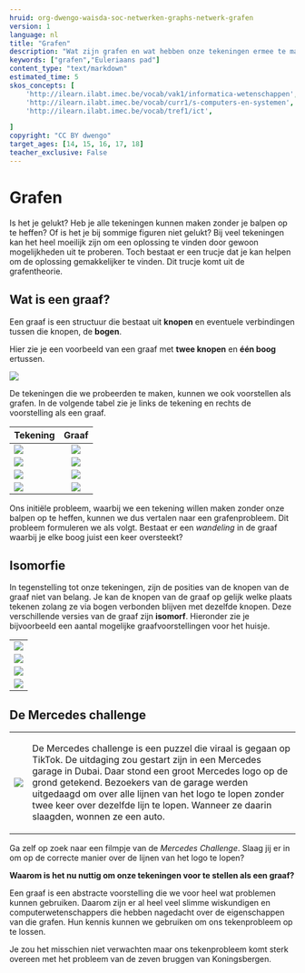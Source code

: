 ```yaml
---
hruid: org-dwengo-waisda-soc-netwerken-graphs-netwerk-grafen
version: 1
language: nl
title: "Grafen"
description: "Wat zijn grafen en wat hebben onze tekeningen ermee te maken?"
keywords: ["grafen","Euleriaans pad"]
content_type: "text/markdown"
estimated_time: 5
skos_concepts: [
    'http://ilearn.ilabt.imec.be/vocab/vak1/informatica-wetenschappen', 
    'http://ilearn.ilabt.imec.be/vocab/curr1/s-computers-en-systemen',
    'http://ilearn.ilabt.imec.be/vocab/tref1/ict',

]
copyright: "CC BY dwengo"
target_ages: [14, 15, 16, 17, 18]
teacher_exclusive: False
---
```


# Grafen

Is het je gelukt? Heb je alle tekeningen kunnen maken zonder je balpen op te heffen? Of is het je bij sommige figuren niet gelukt? Bij veel tekeningen kan het heel moeilijk zijn om een oplossing te vinden door gewoon mogelijkheden uit te proberen. Toch bestaat er een trucje dat je kan helpen om de oplossing gemakkelijker te vinden. Dit trucje komt uit de grafentheorie. 


<div class="dwengo-content sideinfo">
<h2 class="title">Wat is een graaf?</h2>
<div class="content">
Een graaf is een structuur die bestaat uit <strong>knopen</strong> en eventuele verbindingen tussen die knopen, de <strong>bogen</strong>.
</div>
</div>

Hier zie je een voorbeeld van een graaf met **twee knopen** en **één boog** ertussen.

![](img/simple_twonode.svg)

De tekeningen die we probeerden te maken, kunnen we ook voorstellen als grafen. In de volgende tabel zie je links de tekening en rechts de voorstelling als een graaf.

| Tekening | Graaf |
|-|:-:|
| ![](img/euler1.svg) | ![](img/euler1_graph.svg) |
| ![](img/euler2.svg) | ![](img/euler2_graph.svg) |
| ![](img/euler3.svg) | ![](img/euler3_graph.svg) |
| ![](img/euler4.svg) | ![](img/euler4_graph.svg) |


Ons initiële probleem, waarbij we een tekening willen maken zonder onze balpen op te heffen, kunnen we dus vertalen naar een grafenprobleem. Dit probleem formuleren we als volgt. Bestaat er een *wandeling* in de graaf waarbij je elke boog juist een keer oversteekt?

<div class="dwengo-content sideinfo">
    <h2 class="title">Isomorfie</h2>
    <div class="content">
        In tegenstelling tot onze tekeningen, zijn de posities van de knopen van de graaf niet van belang. Je kan de knopen van de graaf op gelijk welke plaats tekenen zolang ze via bogen verbonden blijven met dezelfde knopen. Deze verschillende versies van de graaf zijn <strong>isomorf</strong>. Hieronder zie je bijvoorbeeld een aantal mogelijke graafvoorstellingen voor het huisje.
        <table>
            <tr><td><img src="img/euler1_graph.svg"></img></td></tr>
            <tr><td><img src="img/euler1_graph_var2.svg"></img></td></tr>
            <tr><td><img src="img/euler1_graph_var3.svg"></img></td></tr>
            <tr><td><img src="img/euler1_graph_var4.svg"></img></td></tr>
        </table>
    </div>
</div>


<div class="dwengo-content sideinfo">
<h2 class="title">De Mercedes challenge</h2>
<div class="content">
<table>
<tr>
<td><img src="img/Mercedes-Benz_free_logo.svg"></td>
<td><p>De Mercedes challenge is een puzzel die viraal is gegaan op TikTok. De uitdaging zou gestart zijn in een Mercedes garage in Dubai. Daar stond een groot Mercedes logo op de grond getekend. Bezoekers van de garage werden uitgedaagd om over alle lijnen van het logo te lopen zonder twee keer over dezelfde lijn te lopen. Wanneer ze daarin slaagden, wonnen ze een auto. </p></td>
</tr>
</table>

<p>Ga zelf op zoek naar een filmpje van de <em>Mercedes Challenge</em>. Slaag jij er in om op de correcte manier over de lijnen van het logo te lopen?</p>
</div>
</div>


**Waarom is het nu nuttig om onze tekeningen voor te stellen als een graaf?**


Een graaf is een abstracte voorstelling die we voor heel wat problemen kunnen gebruiken. Daarom zijn er al heel veel slimme wiskundigen en computerwetenschappers die hebben nagedacht over de eigenschappen van die grafen. Hun kennis kunnen we gebruiken om ons tekenprobleem op te lossen.

Je zou het misschien niet verwachten maar ons tekenprobleem komt sterk overeen met het probleem van de zeven bruggen van Koningsbergen.
